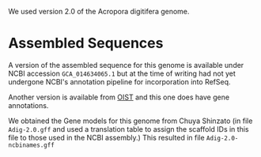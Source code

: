 We used version 2.0 of the Acropora digitifera genome.

# Assembled Sequences

A version of the assembled sequence for this genome is available under NCBI accession `GCA_014634065.1` but at the time of writing had not yet undergone NCBI's annotation pipeline for incorporation into RefSeq. 

Another version is available from [OIST](https://marinegenomics.oist.jp/adig/viewer/download?project_id=87) and this one does have gene annotations.



We obtained the Gene models for this genome from Chuya Shinzato (in file `Adig-2.0.gff` and used a translation table to assign the scaffold IDs in this file to those used in the NCBI assembly.)  This resulted in file `Adig-2.0-ncbinames.gff`



